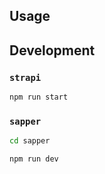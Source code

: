## Usage

## Development

### `strapi`

```sh
npm run start
```

### `sapper`

```sh
cd sapper

npm run dev
```

